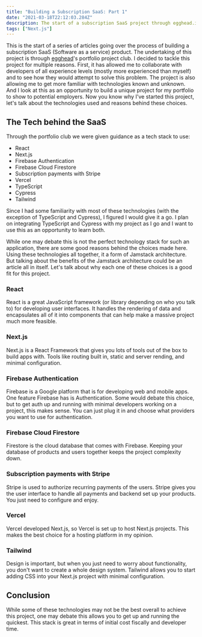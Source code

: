 ```yaml
---
title: "Building a Subscription SaaS: Part 1"
date: "2021-03-18T22:12:03.284Z"
description: The start of a subscription SaaS project through egghead.io's portfolio project club.  
tags: ["Next.js"]
---
```


This is the start of a series of articles going over the process of building a subscription SaaS (Software as a service) product. The undertaking of this project is through [egghead](https://egghead.io/)'s portfolio project club. I decided to tackle this project for multiple reasons. First, it has allowed me to collaborate with developers of all experience levels (mostly more experienced than myself) and to see how they would attempt to solve this problem. The project is also allowing me to get more familiar with technologies known and unknown. And I look at this as an opportunity to build a unique project for my portfolio to show to potential employers. Now you know why I've started this project, let's talk about the technologies used and reasons behind these choices.

## The Tech behind the SaaS

Through the portfolio club we were given guidance as a tech stack to use:

- React
- Next.js
- Firebase Authentication
- Firebase Cloud Firestore
- Subscription payments with Stripe
- Vercel
- TypeScript
- Cypress
- Tailwind

Since I had some familiarity with most of these technologies (with the exception of TypeScript and Cypress), I figured I would give it a go. I plan on integrating TypeScript and Cypress with my project as I go and I want to use this as an opportunity to learn both.

While one may debate this is not the perfect technology stack for such an application, there are some good reasons behind the choices made here. Using these technologies all together, it a form of Jamstack architecture. But talking about the benefits of the Jamstack architecture could be an article all in itself. Let's talk about why each one of these choices is a good fit for this project.

### React

React is a great JavaScript framework (or library depending on who you talk to) for developing user interfaces. It handles the rendering of data and encapsulates all of it into components that can help make a massive project much more feasible.

### Next.js

Next.js is a React Framework that gives you lots of tools out of the box to build apps with. Tools like routing built in, static and server rending, and minimal configuration.

### Firebase Authentication

Firebase is a Google platform that is for developing web and mobile apps. One feature Firebase has is Authentication. Some would debate this choice, but to get auth up and running with minimal developers working on a project, this makes sense. You can just plug it in and choose what providers you want to use for authentication.

### Firebase Cloud Firestore

Firestore is the cloud database that comes with Firebase. Keeping your database of products and users together keeps the project complexity down.

### Subscription payments with Stripe

Stripe is used to authorize recurring payments of the users. Stripe gives you the user interface to handle all payments and backend set up your products. You just need to configure and enjoy.

### Vercel

Vercel developed Next.js, so Vercel is set up to host Next.js projects. This makes the best choice for a hosting platform in my opinion.

### Tailwind

Design is important, but when you just need to worry about functionality, you don't want to create a whole design system. Tailwind allows you to start adding CSS into your Next.js project with minimal configuration.

## Conclusion

While some of these technologies may not be the best overall to achieve this project, one may debate this allows you to get up and running the quickest. This stack is great in terms of initial cost fiscally and developer time.